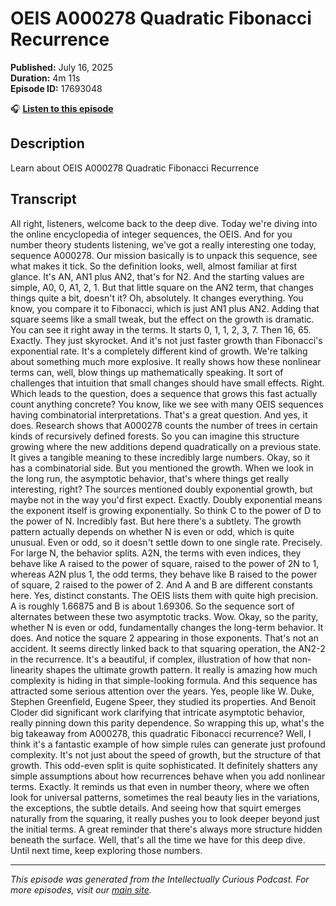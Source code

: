 # OEIS A000278 Quadratic Fibonacci Recurrence

**Published:** July 16, 2025  
**Duration:** 4m 11s  
**Episode ID:** 17693048

🎧 **[Listen to this episode](https://intellectuallycurious.buzzsprout.com/2529712/episodes/17693048-oeis-a000278-quadratic-fibonacci-recurrence)**

## Description

Learn about OEIS A000278 Quadratic Fibonacci Recurrence

## Transcript

All right, listeners, welcome back to the deep dive. Today we're diving into the online encyclopedia of integer sequences, the OEIS. And for you number theory students listening, we've got a really interesting one today, sequence A000278. Our mission basically is to unpack this sequence, see what makes it tick. So the definition looks, well, almost familiar at first glance. It's AN, AN1 plus AN2, that's for N2. And the starting values are simple, A0, 0, A1, 2, 1. But that little square on the AN2 term, that changes things quite a bit, doesn't it? Oh, absolutely. It changes everything. You know, you compare it to Fibonacci, which is just AN1 plus AN2. Adding that square seems like a small tweak, but the effect on the growth is dramatic. You can see it right away in the terms. It starts 0, 1, 1, 2, 3, 7. Then 16, 65. Exactly. They just skyrocket. And it's not just faster growth than Fibonacci's exponential rate. It's a completely different kind of growth. We're talking about something much more explosive. It really shows how these nonlinear terms can, well, blow things up mathematically speaking. It sort of challenges that intuition that small changes should have small effects. Right. Which leads to the question, does a sequence that grows this fast actually count anything concrete? You know, like we see with many OEIS sequences having combinatorial interpretations. That's a great question. And yes, it does. Research shows that A000278 counts the number of trees in certain kinds of recursively defined forests. So you can imagine this structure growing where the new additions depend quadratically on a previous state. It gives a tangible meaning to these incredibly large numbers. Okay, so it has a combinatorial side. But you mentioned the growth. When we look in the long run, the asymptotic behavior, that's where things get really interesting, right? The sources mentioned doubly exponential growth, but maybe not in the way you'd first expect. Exactly. Doubly exponential means the exponent itself is growing exponentially. So think C to the power of D to the power of N. Incredibly fast. But here there's a subtlety. The growth pattern actually depends on whether N is even or odd, which is quite unusual. Even or odd, so it doesn't settle down to one single rate. Precisely. For large N, the behavior splits. A2N, the terms with even indices, they behave like A raised to the power of square, raised to the power of 2N to 1, whereas A2N plus 1, the odd terms, they behave like B raised to the power of square, 2 raised to the power of 2. And A and B are different constants here. Yes, distinct constants. The OEIS lists them with quite high precision. A is roughly 1.66875 and B is about 1.69306. So the sequence sort of alternates between these two asymptotic tracks. Wow. Okay, so the parity, whether N is even or odd, fundamentally changes the long-term behavior. It does. And notice the square 2 appearing in those exponents. That's not an accident. It seems directly linked back to that squaring operation, the AN2-2 in the recurrence. It's a beautiful, if complex, illustration of how that non-linearity shapes the ultimate growth pattern. It really is amazing how much complexity is hiding in that simple-looking formula. And this sequence has attracted some serious attention over the years. Yes, people like W. Duke, Stephen Greenfield, Eugene Speer, they studied its properties. And Benoit Cloder did significant work clarifying that intricate asymptotic behavior, really pinning down this parity dependence. So wrapping this up, what's the big takeaway from A000278, this quadratic Fibonacci recurrence? Well, I think it's a fantastic example of how simple rules can generate just profound complexity. It's not just about the speed of growth, but the structure of that growth. This odd-even split is quite sophisticated. It definitely shatters any simple assumptions about how recurrences behave when you add nonlinear terms. Exactly. It reminds us that even in number theory, where we often look for universal patterns, sometimes the real beauty lies in the variations, the exceptions, the subtle details. And seeing how that squirt emerges naturally from the squaring, it really pushes you to look deeper beyond just the initial terms. A great reminder that there's always more structure hidden beneath the surface. Well, that's all the time we have for this deep dive. Until next time, keep exploring those numbers.

---
*This episode was generated from the Intellectually Curious Podcast. For more episodes, visit our [main site](https://intellectuallycurious.buzzsprout.com).*
